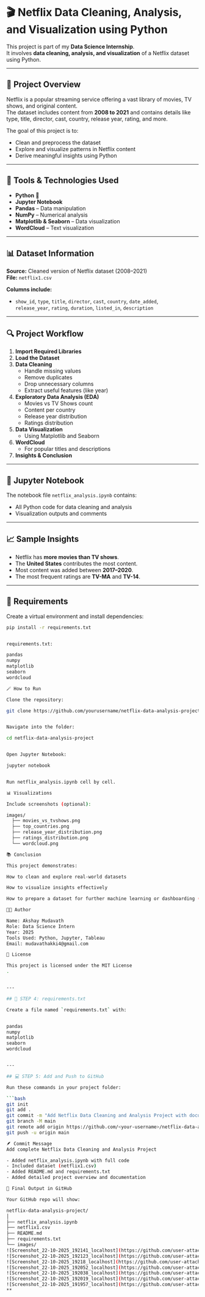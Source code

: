 # 🎬 Netflix Data Cleaning, Analysis, and Visualization using Python

This project is part of my **Data Science Internship**.  
It involves **data cleaning, analysis, and visualization** of a Netflix dataset using Python.

---

## 🧩 Project Overview

Netflix is a popular streaming service offering a vast library of movies, TV shows, and original content.  
The dataset includes content from **2008 to 2021** and contains details like type, title, director, cast, country, release year, rating, and more.

The goal of this project is to:
- Clean and preprocess the dataset
- Explore and visualize patterns in Netflix content
- Derive meaningful insights using Python

---

## 🧰 Tools & Technologies Used

- **Python** 🐍  
- **Jupyter Notebook**  
- **Pandas** – Data manipulation  
- **NumPy** – Numerical analysis  
- **Matplotlib & Seaborn** – Data visualization  
- **WordCloud** – Text visualization  

---

## 📊 Dataset Information

**Source:** Cleaned version of Netflix dataset (2008–2021)  
**File:** `netflix1.csv`  

**Columns include:**
- `show_id`, `type`, `title`, `director`, `cast`, `country`, `date_added`,  
  `release_year`, `rating`, `duration`, `listed_in`, `description`

---

## 🔍 Project Workflow

1. **Import Required Libraries**
2. **Load the Dataset**
3. **Data Cleaning**
   - Handle missing values  
   - Remove duplicates  
   - Drop unnecessary columns  
   - Extract useful features (like year)
4. **Exploratory Data Analysis (EDA)**
   - Movies vs TV Shows count  
   - Content per country  
   - Release year distribution  
   - Ratings distribution  
5. **Data Visualization**
   - Using Matplotlib and Seaborn
6. **WordCloud**
   - For popular titles and descriptions
7. **Insights & Conclusion**

---

## 📓 Jupyter Notebook

The notebook file `netflix_analysis.ipynb` contains:
- All Python code for data cleaning and analysis  
- Visualization outputs and comments  

---

## 📈 Sample Insights

- Netflix has **more movies than TV shows**.  
- The **United States** contributes the most content.  
- Most content was added between **2017–2020**.  
- The most frequent ratings are **TV-MA** and **TV-14**.

---

## 🧾 Requirements

Create a virtual environment and install dependencies:
```bash
pip install -r requirements.txt


requirements.txt:

pandas
numpy
matplotlib
seaborn
wordcloud

🪄 How to Run

Clone the repository:

git clone https://github.com/yourusername/netflix-data-analysis-project.git


Navigate into the folder:

cd netflix-data-analysis-project


Open Jupyter Notebook:

jupyter notebook


Run netflix_analysis.ipynb cell by cell.

📊 Visualizations

Include screenshots (optional):

images/
  ├── movies_vs_tvshows.png
  ├── top_countries.png
  ├── release_year_distribution.png
  ├── ratings_distribution.png
  └── wordcloud.png

📚 Conclusion

This project demonstrates:

How to clean and explore real-world datasets

How to visualize insights effectively

How to prepare a dataset for further machine learning or dashboarding (e.g., Tableau)

🧑‍💻 Author

Name: Akshay Mudavath
Role: Data Science Intern
Year: 2025
Tools Used: Python, Jupyter, Tableau
Email: mudavathakki4@gmail.com

🪪 License

This project is licensed under the MIT License
.


---

## 📜 STEP 4: requirements.txt

Create a file named `requirements.txt` with:


pandas
numpy
matplotlib
seaborn
wordcloud


---

## 💻 STEP 5: Add and Push to GitHub

Run these commands in your project folder:

```bash
git init
git add .
git commit -m "Add Netflix Data Cleaning and Analysis Project with documentation"
git branch -M main
git remote add origin https://github.com/<your-username>/netflix-data-analysis-project.git
git push -u origin main

🪶 Commit Message
Add complete Netflix Data Cleaning and Analysis Project

- Added netflix_analysis.ipynb with full code
- Included dataset (netflix1.csv)
- Added README.md and requirements.txt
- Added detailed project overview and documentation

🎉 Final Output in GitHub

Your GitHub repo will show:

netflix-data-analysis-project/
│
├── netflix_analysis.ipynb
├── netflix1.csv
├── README.md
├── requirements.txt
└── images/
![Screenshot_22-10-2025_192141_localhost](https://github.com/user-attachments/assets/f761c628-aa01-4860-a433-d33c40be621a)
![Screenshot_22-10-2025_192123_localhost](https://github.com/user-attachments/assets/e8fa135e-20e0-430e-8ceb-10978fccf594)
![Screenshot_22-10-2025_19218_localhost](https://github.com/user-attachments/assets/ba8fc970-e298-4a84-ad4f-a333a05b9883)
![Screenshot_22-10-2025_192052_localhost](https://github.com/user-attachments/assets/20576455-0a25-4520-b20e-9b0560e32ee1)
![Screenshot_22-10-2025_192038_localhost](https://github.com/user-attachments/assets/8c5b97f9-aabf-4583-b92c-6f1d4f72e71b)
![Screenshot_22-10-2025_192019_localhost](https://github.com/user-attachments/assets/1b886ac2-1df3-449a-84b3-50d48a33e0bc)
![Screenshot_22-10-2025_191957_localhost](https://github.com/user-attachments/assets/d0894877-b1e5-40dd-8f82-7f5e98490a27)
**
